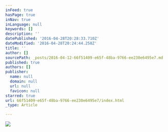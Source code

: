```yaml
---
inFeed: true
hasPage: true
inNav: true
inLanguage: null
keywords: []
description: ''
datePublished: '2016-04-28T20:28:33.710Z'
dateModified: '2016-04-28T20:24:44.258Z'
title: ''
author: []
sourcePath: _posts/2016-04-12-66f51409-e65f-48ba-9766-ee230e6495e7.md
published: true
authors: []
publisher:
  name: null
  domain: null
  url: null
  favicon: null
starred: true
url: 66f51409-e65f-48ba-9766-ee230e6495e7/index.html
_type: Article

---
```

![](https://the-grid-user-content.s3-us-west-2.amazonaws.com/cd9585f4-3df8-4159-beb3-babdf52e6ed7.jpg)